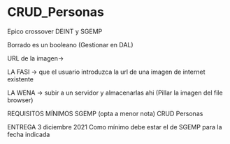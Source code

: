 # CRUD_Personas
Epico crossover DEINT y SGEMP

Borrado es un booleano (Gestionar en DAL)

URL de la imagen->

LA FASI -> que el usuario introduzca la url de una imagen de internet existente

LA WENA -> subir a un servidor y almacenarlas ahi (Pillar la imagen del file browser)

REQUISITOS MÍNIMOS SGEMP (opta a menor nota)
CRUD Personas

ENTREGA 3 diciembre 2021 
Como mínimo debe estar el de SGEMP para la fecha indicada
